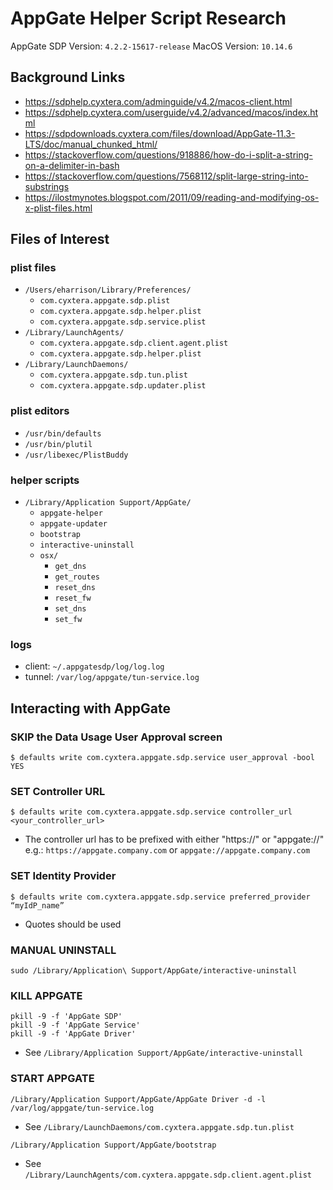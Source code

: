 # AppGate Helper Script Research

AppGate SDP Version: `4.2.2-15617-release`
MacOS Version: `10.14.6`

## Background Links
- https://sdphelp.cyxtera.com/adminguide/v4.2/macos-client.html
- https://sdphelp.cyxtera.com/userguide/v4.2/advanced/macos/index.html
- https://sdpdownloads.cyxtera.com/files/download/AppGate-11.3-LTS/doc/manual_chunked_html/
- https://stackoverflow.com/questions/918886/how-do-i-split-a-string-on-a-delimiter-in-bash
- https://stackoverflow.com/questions/7568112/split-large-string-into-substrings
- https://ilostmynotes.blogspot.com/2011/09/reading-and-modifying-os-x-plist-files.html

## Files of Interest

### plist files
- `/Users/eharrison/Library/Preferences/`
    - `com.cyxtera.appgate.sdp.plist`
    - `com.cyxtera.appgate.sdp.helper.plist`
    - `com.cyxtera.appgate.sdp.service.plist`
- `/Library/LaunchAgents/`
    - `com.cyxtera.appgate.sdp.client.agent.plist`
    - `com.cyxtera.appgate.sdp.helper.plist`
- `/Library/LaunchDaemons/`
    - `com.cyxtera.appgate.sdp.tun.plist`
    - `com.cyxtera.appgate.sdp.updater.plist`

### plist editors
- `/usr/bin/defaults`
- `/usr/bin/plutil`
- `/usr/libexec/PlistBuddy`

### helper scripts
- `/Library/Application Support/AppGate/`
    - `appgate-helper`
    - `appgate-updater`
    - `bootstrap`
    - `interactive-uninstall`
    - `osx/`
        - `get_dns`
        - `get_routes`
        - `reset_dns`
        - `reset_fw`
        - `set_dns`
        - `set_fw`

### logs
- client: `~/.appgatesdp/log/log.log`
- tunnel: `/var/log/appgate/tun-service.log`

## Interacting with AppGate

### SKIP the Data Usage User Approval screen
```  
$ defaults write com.cyxtera.appgate.sdp.service user_approval -bool YES
```

### SET Controller URL
```  
$ defaults write com.cyxtera.appgate.sdp.service controller_url <your_controller_url>
```
- The controller url has to be prefixed with either "https://" or "appgate://" 
  e.g.: `https://appgate.company.com` or `appgate://appgate.company.com`

### SET Identity Provider
```  
$ defaults write com.cyxtera.appgate.sdp.service preferred_provider “myIdP_name” 
```
- Quotes should be used

### MANUAL UNINSTALL
```
sudo /Library/Application\ Support/AppGate/interactive-uninstall
```

### KILL APPGATE
```
pkill -9 -f 'AppGate SDP'
pkill -9 -f 'AppGate Service'
pkill -9 -f 'AppGate Driver'
```
- See `/Library/Application Support/AppGate/interactive-uninstall`

### START APPGATE
```
/Library/Application Support/AppGate/AppGate Driver -d -l /var/log/appgate/tun-service.log
```
- See `/Library/LaunchDaemons/com.cyxtera.appgate.sdp.tun.plist`

```
/Library/Application Support/AppGate/bootstrap
```
- See `/Library/LaunchAgents/com.cyxtera.appgate.sdp.client.agent.plist`

